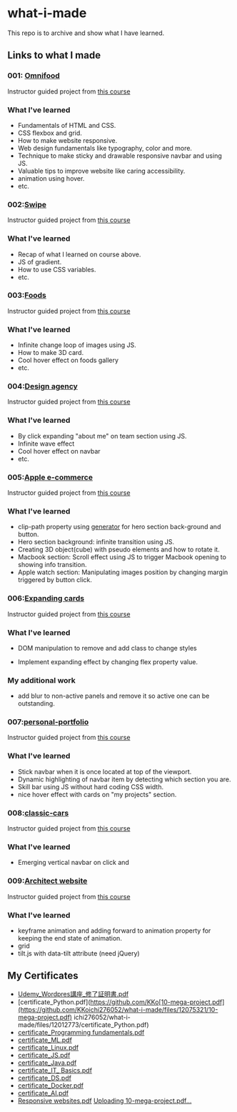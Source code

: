 # what-i-made

This repo is to archive and show what I have learned.

## Links to what I made

### 001: [Omnifood](https://app.netlify.com/sites/omnifood-kk/overview)

Instructor guided project from [this course](https://www.udemy.com/course/design-and-develop-a-killer-website-with-html5-and-css3/)

### What I've learned

- Fundamentals of HTML and CSS.
- CSS flexbox and grid.
- How to make website responsive.
- Web design fundamentals like typography, color and more.
- Technique to make sticky and drawable responsive navbar and using JS.
- Valuable tips to improve website like caring accessibility.
- animation using hover.
- etc.

### 002:[Swipe](https://swipe-exercise.netlify.app/)

Instructor guided project from [this course](https://www.udemy.com/course/html-and-css-bootcamp/)

### What I've learned

- Recap of what I learned on course above.
- JS of gradient.
- How to use CSS variables.
- etc.

### 003:[Foods](https://exercise001-koichi.netlify.app/)

Instructor guided project from [this course](https://www.udemy.com/course/10-mega-responsive-websites-with-html-css-and-javascript/?kw=10+mega&src=sac)

### What I've learned

- Infinite change loop of images using JS.
- How to make 3D card.
- Cool hover effect on foods gallery
- etc.

### 004:[Design agency](https://exercise002-koichi.netlify.app/)

Instructor guided project from [this course](https://www.udemy.com/course/10-mega-responsive-websites-with-html-css-and-javascript/?kw=10+mega&src=sac)

### What I've learned

- By click expanding "about me" on team section using JS.
- Infinite wave effect
- Cool hover effect on navbar
- etc.


### 005:[Apple e-commerce](https://apple-ecommerce-exercise.netlify.app/)

Instructor guided project from [this course](https://www.udemy.com/course/10-mega-responsive-websites-with-html-css-and-javascript/?kw=10+mega&src=sac)

### What I've learned

- clip-path property using [generator](https://bennettfeely.com/clippy/) for hero section back-ground and button.
- Hero section background:  infinite transition using JS.
- Creating 3D object(cube) with pseudo elements and how to rotate it.
- Macbook section: Scroll effect using JS to trigger Macbook opening to showing info transition.
- Apple watch section: Manipulating images position by changing margin triggered by button click.


### 006:[Expanding cards](https://expanding-cards-exercise.netlify.app/)

Instructor guided project from [this course]([https://www.udemy.com/course/10-mega-responsive-websites-with-html-css-and-javascript/?kw=10+mega&src=sac](https://ibmcsr.udemy.com/course/50-projects-50-days/learn/lecture/23599990#overview))

### What I've learned
- DOM manipulation to remove and add class to change styles
* Implement expanding effect by changing flex property value.

### My additional work
- add blur to non-active panels and remove it so active one can be outstanding.


### 007:[personal-portfolio](https://personal-portfolio-exercise-kk.netlify.app)

Instructor guided project from [this course]([https://www.udemy.com/course/10-mega-responsive-websites-with-html-css-and-javascript/?kw=10+mega&src=sac](https://ibmcsr.udemy.com/course/50-projects-50-days/learn/lecture/23599990#overview))

### What I've learned
- Stick navbar when it is once located at top of the viewport.
- Dynamic highlighting of navbar item by detecting which section you are.
- Skill bar using JS without hard coding CSS width.
- nice hover effect with cards on "my projects" section.


### 008:[classic-cars](https://classic-cars-exercise.netlify.app/)

Instructor guided project from [this course]([https://www.udemy.com/course/10-mega-responsive-websites-with-html-css-and-javascript/?kw=10+mega&src=sac](https://ibmcsr.udemy.com/course/50-projects-50-days/learn/lecture/23599990#overview))

### What I've learned
- Emerging vertical navbar on click and


### 009:[Architect website](https://classic-cars-exercise.netlify.app/)

Instructor guided project from [this course]([https://www.udemy.com/course/10-mega-responsive-websites-with-html-css-and-javascript/?kw=10+mega&src=sac](https://ibmcsr.udemy.com/course/50-projects-50-days/learn/lecture/23599990#overview))

### What I've learned
- keyframe animation and adding forward to animation property for keeping the end state of animation.
- grid
- tilt.js with data-tilt attribute (need jQuery) 




## My Certificates
- [Udemy_Wordpres講座_修了証明書.pdf](https://github.com/KKoichi276052/what-i-made/files/12012774/Udemy_Wordpres._.pdf)
- [certificate_Python.pdf](https://github.com/KKo[10-mega-project.pdf](https://github.com/KKoichi276052/what-i-made/files/12075321/10-mega-project.pdf)
ichi276052/what-i-made/files/12012773/certificate_Python.pdf)
- [certificate_Programming fundamentals.pdf](https://github.com/KKoichi276052/what-i-made/files/12012771/certificate_Programming.fundamentals.pdf)
- [certificate_ML.pdf](https://github.com/KKoichi276052/what-i-made/files/12012770/certificate_ML.pdf)
- [certificate_Linux.pdf](https://github.com/KKoichi276052/what-i-made/files/12012769/certificate_Linux.pdf)
- [certificate_JS.pdf](https://github.com/KKoichi276052/what-i-made/files/12012768/certificate_JS.pdf)
- [certificate_Java.pdf](https://github.com/KKoichi276052/what-i-made/files/12012767/certificate_Java.pdf)
- [certificate_IT_ Basics.pdf](https://github.com/KKoichi276052/what-i-made/files/12012766/certificate_IT_.Basics.pdf)
- [certificate_DS.pdf](https://github.com/KKoichi276052/what-i-made/files/12012765/certificate_DS.pdf)
- [certificate_Docker.pdf](https://github.com/KKoichi276052/what-i-made/files/12012763/certificate_Docker.pdf)
- [certificate_AI.pdf](https://github.com/KKoichi276052/what-i-made/files/12012762/certificate_AI.pdf)
- [Responsive websites.pdf](https://github.com/KKoichi276052/what-i-made/files/12013280/Responsive.websites.pdf)
[Uploading 10-mega-project.pdf…]()


